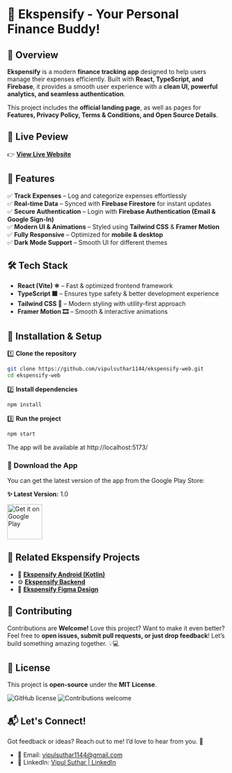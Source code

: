 # 🎉 Ekspensify - Your Personal Finance Buddy!

## **🚀 Overview**

**Ekspensify** is a modern **finance tracking app** designed to help users manage their expenses efficiently. Built with **React, TypeScript, and Firebase**, it provides a smooth user experience with a **clean UI, powerful analytics, and seamless authentication**.

This project includes the **official landing page**, as well as pages for **Features, Privacy Policy, Terms & Conditions, and Open Source Details**.

## 📌 Live Peview

👉 **[View Live Website](https://www.ekspensify.in/)**


## **🌟 Features**

✅ **Track Expenses** – Log and categorize expenses effortlessly  
✅ **Real-time Data** – Synced with **Firebase Firestore** for instant updates  
✅ **Secure Authentication** – Login with **Firebase Authentication (Email & Google Sign-In)**  
✅ **Modern UI & Animations** – Styled using **Tailwind CSS** & **Framer Motion**  
✅ **Fully Responsive** – Optimized for **mobile & desktop**  
✅ **Dark Mode Support** – Smooth UI for different themes  


## 🛠️ Tech Stack

- **React (Vite) ⚛️** – Fast & optimized frontend framework  
- **TypeScript 🟦** – Ensures type safety & better development experience  
- **Tailwind CSS 🎨** – Modern styling with utility-first approach  
- **Framer Motion 🎞️** – Smooth & interactive animations


## **🔧 Installation & Setup**

1️⃣ **Clone the repository**  
```sh
git clone https://github.com/vipulsuthar1144/ekspensify-web.git
cd ekspensify-web
```

2️⃣ **Install dependencies**
```sh
npm install
```

3️⃣ **Run the project**
```sh
npm start
```

The app will be available at http://localhost:5173/


### **🎉 Download the App**
You can get the latest version of the app from the Google Play Store:

**✨ Latest Version:** 1.0

[<img src="https://play.google.com/intl/en_us/badges/static/images/badges/en_badge_web_generic.png" alt="Get it on Google Play" height="80"/>](https://play.google.com/store/apps/details?id=com.ekspensify.com)


## **🔗 Related Ekspensify Projects**
- 📱 [**Ekspensify Android (Kotlin)**](https://github.com/memeusix/Ekspensify-android) 
- ⚙️ [**Ekspensify Backend**](https://github.com/gokulsuthar22/ekspensify-backend)  
- 🎨 [**Ekspensify Figma Design**](https://www.figma.com/design/JUNZ9Y8HSQa3jphi2kI5eK/Ekspensify?node-id=0-1&p=f&t=PUu5R2fR9bRM8V28-0)


## **🤝 Contributing**
Contributions are **Welcome!**
Love this project? Want to make it even better? Feel free to **open issues, submit pull requests, or just drop feedback**! Let’s build something amazing together. 💡💻

## **📜 License**
This project is **open-source** under the **MIT License**.

![GitHub license](https://img.shields.io/badge/license-MIT-blue.svg)
![Contributions welcome](https://img.shields.io/badge/contributions-welcome-brightgreen.svg)


## **📬 Let's Connect!**

Got feedback or ideas? Reach out to me! I’d love to hear from you. 🎉

- 📧 Email: vipulsuthar1144@gmail.com
- 💼 LinkedIn: [Vipul Suthar | LinkedIn](https://www.linkedin.com/in/vipulsuthar1144/)
